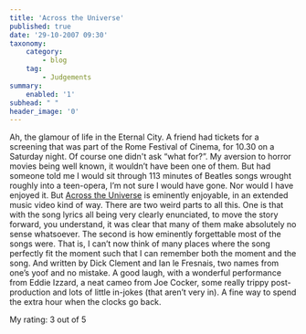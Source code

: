 ```yaml
---
title: 'Across the Universe'
published: true
date: '29-10-2007 09:30'
taxonomy:
    category:
        - blog
    tag:
        - Judgements
summary:
    enabled: '1'
subhead: " "
header_image: '0'
---
```


Ah, the glamour of life in the Eternal City. A friend had tickets for a screening that was part of the Rome Festival of Cinema, for 10.30 on a Saturday night. Of course one didn't ask “what for?”. My aversion to horror movies being well known, it wouldn’t have been one of them. But had someone told me I would sit through 113 minutes of Beatles songs wrought roughly into a teen-opera, I’m not sure I would have gone. Nor would I have enjoyed it. But [Across the Universe](https://imdb.com/title/tt0445922/) is eminently enjoyable, in an extended music video kind of way. There are two weird parts to all this. One is that with the song lyrics all being very clearly enunciated, to move the story forward, you understand, it was clear that many of them make absolutely no sense whatsoever. The second is how eminently forgettable most of the songs were. That is, I can’t now think of many places where the song perfectly fit the moment such that I can remember both the moment and the song. And written by Dick Clement and Ian le Fresnais, two names from one’s yoof and no mistake. A good laugh, with a wonderful performance from Eddie Izzard, a neat cameo from Joe Cocker, some really trippy post-production and lots of little in-jokes (that aren’t very in). A fine way to spend the extra hour when the clocks go back.

My rating: 3 out of 5
